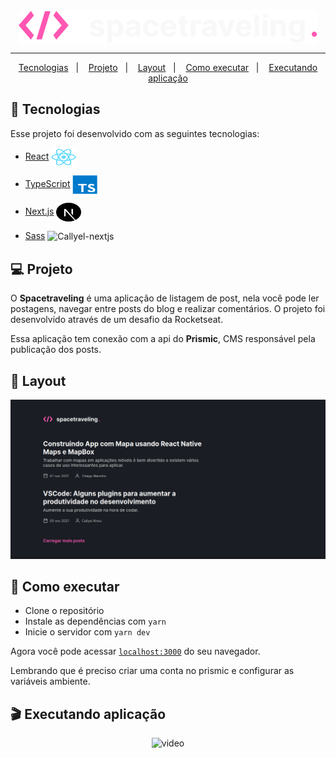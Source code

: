 <div align="center">
  <img align="center" src="public/logo.svg">
</div>
<hr>
<p align="center">
  <a href="#-tecnologias">Tecnologias</a>&nbsp;&nbsp;&nbsp;|&nbsp;&nbsp;&nbsp;
  <a href="#-projeto">Projeto</a>&nbsp;&nbsp;&nbsp;|&nbsp;&nbsp;&nbsp;
  <a href="#-layout">Layout</a>&nbsp;&nbsp;&nbsp;|&nbsp;&nbsp;&nbsp;
  <a href="#-como-executar">Como executar</a>&nbsp;&nbsp;&nbsp;|&nbsp;&nbsp;&nbsp;
  <a href="#-executando-aplicação">Executando aplicação</a>
</p>

## 🚀 Tecnologias

Esse projeto foi desenvolvido com as seguintes tecnologias:

- [React](https://reactjs.org)    <img align="center" alt="Callyel-React" height="30" width="40" src="https://raw.githubusercontent.com/devicons/devicon/master/icons/react/react-original.svg">
  
- [TypeScript](https://www.typescriptlang.org/)    <img align="center" alt="Callyel-Ts" height="30" width="40" src="https://raw.githubusercontent.com/devicons/devicon/master/icons/typescript/typescript-plain.svg">

- [Next.js](https://nextjs.org/)    <img align="center" alt="Callyel-nextjs" height="30" width="40" src="https://raw.githubusercontent.com/devicons/devicon/master/icons/nextjs/nextjs-original.svg">  

- [Sass](https://sass-lang.com)    <img align="center" alt="Callyel-nextjs" height="30" width="40" src="https://cdn.jsdelivr.net/gh/devicons/devicon/icons/sass/sass-original.svg">

## 💻 Projeto

O **Spacetraveling** é uma aplicação de listagem de post, nela você pode ler postagens, navegar entre posts do blog e realizar comentários.
O projeto foi desenvolvido através de um desafio da Rocketseat.

Essa aplicação tem conexão com a api do **Prismic**, CMS responsável pela publicação dos posts.

## 🔖 Layout

<p align="center">
  <img width="800" alt="layout" src="./github/blog.png">
</p>

## 🚀 Como executar

- Clone o repositório
- Instale as dependências com `yarn`
- Inicie o servidor com `yarn dev`

Agora você pode acessar [`localhost:3000`](http://localhost:3000) do seu navegador.

Lembrando que é preciso criar uma conta no prismic e configurar as variáveis ambiente.

## 🎬 Executando aplicação

<p align="center">
  <img width="800" alt="video" src="./github/video.gif">
</p>
